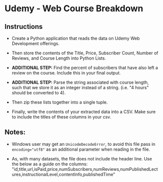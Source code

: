 # Udemy - Web Course Breakdown

## Instructions

* Create a Python application that reads the data on Udemy Web Development offerings.

* Then store the contents of the Title, Price, Subscriber Count, Number of Reviews, and Course Length into Python Lists.

* **ADDITIONAL STEP:** Find the percent of subscribers that have also left a review on the course. Include this in your final output.

* **ADDITIONAL STEP:** Parse the string associated with course length, such that we store it as an integer instead of a string. (i.e. "4 hours" should be converted to 4).

* Then zip these lists together into a single tuple.

* Finally, write the contents of your extracted data into a CSV. Make sure to include the titles of these columns in your csv.

## Notes:

* Windows user may get an `UnicodeDecodeError`, to avoid this file pass in `encoding="utf8"` as an additional parameter when reading in the file.

* As, with many datasets, the file does not include the header line. Use the below as a guide on the columns: "id,title,url,isPaid,price,numSubscribers,numReviews,numPublishedLectures,instructionalLevel,contentInfo,publishedTime"
